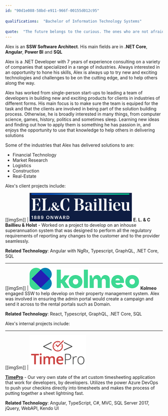 ```yaml
---
id: "90d1e088-58bd-e911-966f-00155d012c95"

qualifications:  "Bachelor of Information Technology Systems"

quote:  "The future belongs to the curious. The ones who are not afraid to try it, explore it, poke at it, question it and turn it inside out."
---
```


Alex is an **SSW Software Architect**. His main fields are in **.NET Core**, **Angular**, **Power BI** and **SQL** 

Alex is a .NET Developer with 7 years of experience consulting on a variety of companies that specialized in a range of industries. Always interested in an opportunity to hone his skills, Alex is always up to try new and exciting technologies and challenges to be on the cutting edge, and to help others along the way.  

Alex has worked from single-person start-ups to leading a team of developers in building new and exciting products for clients in industries of different forms. His main focus is to make sure the team is equiped for the task and that the clients are involved in being part of the solution building process. Otherwise, he is broadly interested in many things, from computer science, games, history, politics and sometimes sleep. Learning new ideas and finding out how to apply them is something he has passion in, and enjoys the opportunity to use that knowledge to help others in delivering solutions  

Some of the industries that Alex has delivered solutions to are:
* Financial Technology
* Market Research
* Logistics 
* Construction 
* Real-Estate

Alex's client projects include:

[[imgSm]]
| ![](./Images/Bio/LogoEL&CBaillieu.png)
**E. L. & C Baillieu & Holst** - Worked on a project to develop on an inhouse superannuation system that was designed to perform all the regulatory requirements of reporting any changes to the customer and to the provider seamlessly. 

**Related Technology**: Angular with NgRx, Typescript, GraphQL, .NET Core, SQL

---

[[imgSm]]
| ![](./Images/Bio/LogoKolmeo.png)
**Kolmeo** engaged SSW to help develop on their property management system. Alex was involved in ensuring the admin portal would create a campaign and send it across to the rental portals such as Domain.

**Related Technology**: React, Typescript, GraphQL, .NET Core, SQL

Alex's internal projects include:

---

[[imgSm]]
| ![](./Images/Bio/TimePRO_logo.png)

**[TimePro](https://sswtimepro.com/)** - Our very own state of the art custom timesheeting application that work for developers, by developers. Utilizes the power Azure DevOps to push your checkins directly into timesheets and makes the process of putting together a sheet lightning fast.

**Related Technology**: Angular, TypeScript, C#, MVC, SQL Server 2017, jQuery, WebAPI, Kendo UI
